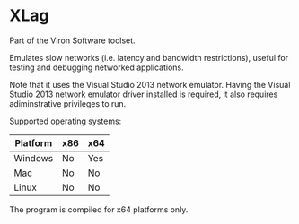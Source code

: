 # XLag
Part of the Viron Software toolset.

Emulates slow networks (i.e. latency and bandwidth restrictions), useful for testing and debugging networked applications.

Note that it uses the Visual Studio 2013 network emulator. Having the Visual Studio 2013 network emulator driver installed
is required, it also requires adiminstrative privileges to run.

Supported operating systems:

| Platform      | x86           | x64           |
| ------------- | ------------- | ------------- |
| Windows       | No            | Yes           |
| Mac           | No            | No            |
| Linux         | No            | No            |

The program is compiled for x64 platforms only.

